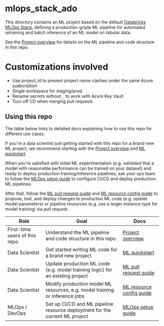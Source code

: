 # mlops_stack_ado

This directory contains an ML project based on the default
[Databricks MLOps Stack](https://github.com/databricks/mlops-stack),
defining a production-grade ML pipeline for automated retraining and batch inference of an ML model on tabular data.

See the [Project overview](./docs/project-overview.md) for details on the ML pipeline and code structure
in this repo.

# Customizations involved
- Use project_id to prevent project name clashes under the same Azure susbcription
- Single workspace for staging/prod 
- Rename secrets without `_` to work with Azure Key Vault 
- Turn off CD when merging pull requests

## Using this repo

The table below links to detailed docs explaining how to use this repo for different use cases.

If you're a data scientist just getting started with this repo for a brand new ML project, we recommend starting with
the [Project overview](./docs/project-overview.md) and [ML quickstart](./docs/ml-developer-guide.md). 

When you're satisfied with initial ML experimentation (e.g. validated that a model with reasonable performance can be
trained on your dataset) and ready to deploy production training/inference
pipelines, ask your ops team to follow the [MLOps setup guide](./docs/mlops-setup.md) to configure CI/CD and deploy 
production ML pipelines.

After that, follow the [ML pull request guide](./docs/ml-pull-request.md)
and [ML resource config guide](databricks-config/README.md) to propose, test, and deploy changes to production ML code (e.g. update model parameters)
or pipeline resources (e.g. use a larger instance type for model training) via pull request.

| Role                          | Goal                                                                          | Docs                                                    |
|-------------------------------|-------------------------------------------------------------------------------|---------------------------------------------------------|
| First-time users of this repo | Understand the ML pipeline and code structure in this repo                    | [Project overview](./docs/project-overview.md)          |
| Data Scientist                | Get started writing ML code for a brand new project                           | [ML quickstart](./docs/ml-developer-guide.md)           |
| Data Scientist                | Update production ML code (e.g. model training logic) for an existing project | [ML pull request guide](./docs/ml-pull-request.md)      |
| Data Scientist                | Modify production model ML resources, e.g. model training or inference jobs   | [ML resource config guide](databricks-config/README.md) |
| MLOps / DevOps                | Set up CI/CD and ML pipeline resource deployment for the current ML project   | [MLOps setup guide](./docs/mlops-setup.md)              |

